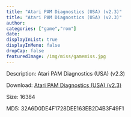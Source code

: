 ```yaml
---
title: "Atari PAM Diagnostics (USA) (v2.3)"
title: "Atari PAM Diagnostics (USA) (v2.3)"
author: 
categories: ["game","rom"]
date: 
displayInList: true
displayInMenu: false
dropCap: false
featuredImage: /img/miss/gamemiss.jpg
---
```


Description: Atari PAM Diagnostics (USA) (v2.3)

Download: <a href="https://kknackGearCT.ctfile.com/fs/2629127-327667660" target = "_blank" rel = "nofollow" > Atari PAM Diagnostics (USA) (v2.3)</a>

Size: 16384

MD5: 32A6D0DE4F1728DEE163EB2D4B3F49F1

